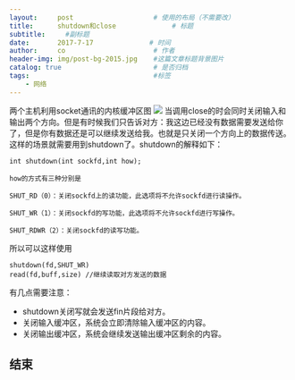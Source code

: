 ```yaml
---
layout:     post                    # 使用的布局（不需要改）
title:      shutdown和close              # 标题 
subtitle:     #副标题
date:       2017-7-17              # 时间
author:     co                      # 作者
header-img: img/post-bg-2015.jpg    #这篇文章标题背景图片
catalog: true                       # 是否归档
tags:                               #标签
    - 网络
---
```

两个主机利用socket通讯的内核缓冲区图
![](https://gitee.com/whatplane/resource/raw/master/img/wx_20190325112547.png)
当调用close的时会同时关闭输入和输出两个方向。但是有时候我们只告诉对方：我这边已经没有数据需要发送给你了，但是你有数据还是可以继续发送给我。也就是只关闭一个方向上的数据传送。这样的场景就需要用到shutdown了。shutdown的解释如下：

```
int shutdown(int sockfd,int how);

how的方式有三种分别是

SHUT_RD（0）：关闭sockfd上的读功能，此选项将不允许sockfd进行读操作。

SHUT_WR（1）：关闭sockfd的写功能，此选项将不允许sockfd进行写操作。

SHUT_RDWR（2）：关闭sockfd的读写功能。
```

所以可以这样使用

```
shutdown(fd,SHUT_WR)
read(fd,buff,size) //继续读取对方发送的数据
```
有几点需要注意：
- shutdown关闭写就会发送fin片段给对方。
- 关闭输入缓冲区，系统会立即清除输入缓冲区的内容。
- 关闭输出缓冲区，系统会继续发送输出缓冲区剩余的内容。

## 结束